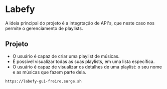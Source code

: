 # Labefy

A ideia principal do projeto é a integrtação de API's, que neste caso nos permite o gerenciamento de playlists.


## Projeto

- O usuário é capaz de criar uma playlist de músicas.
- É possivel visualizar todas as suas playlists, em uma lista específica.
- O usuário é capaz de visualizar os detalhes de uma playlist: o seu nome e as músicas que fazem parte dela.

```sh
https://labefy-gui-freire.surge.sh
```
